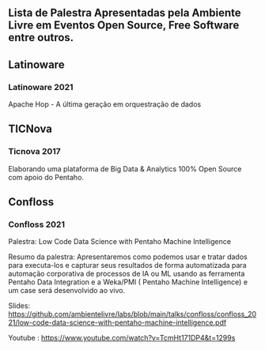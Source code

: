 ## Lista de Palestra Apresentadas pela Ambiente Livre em Eventos Open Source, Free Software entre outros.


## Latinoware

### Latinoware 2021
Apache Hop - A última geração em orquestração de dados


## TICNova

### Ticnova 2017

Elaborando uma plataforma de Big Data & Analytics 100% Open Source com apoio do Pentaho.


## Confloss

### Confloss 2021
 
Palestra: Low Code Data Science with Pentaho Machine Intelligence

Resumo da palestra:
Apresentaremos como podemos usar e tratar dados para executa-los e capturar seus resultados de forma automatizada para automação corporativa de processos de IA ou ML usando as ferramenta Pentaho Data Integration e a Weka/PMI ( Pentaho Machine Intelligence) e um case será desenvolvido ao vivo.

Slides: https://github.com/ambientelivre/labs/blob/main/talks/confloss/confloss_2021/low-code-data-science-with-pentaho-machine-intelligence.pdf

Youtube : https://www.youtube.com/watch?v=TcmHt171DP4&t=1299s
